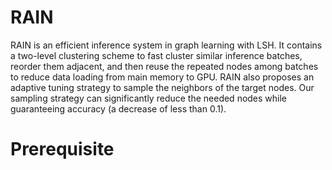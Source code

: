 # RAIN
RAIN is an efficient inference system in graph learning with LSH. 
It contains a two-level clustering scheme to fast cluster similar inference batches, reorder them adjacent, and then reuse the repeated nodes among batches to reduce data loading from main memory to GPU.
RAIN also proposes an adaptive tuning strategy to sample the neighbors of the target nodes. Our sampling strategy can significantly reduce the needed nodes while guaranteeing accuracy (a decrease of less than 0.1).
# Prerequisite
